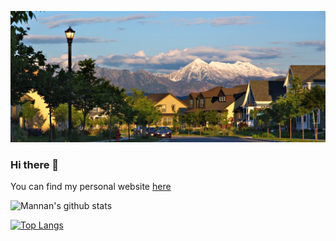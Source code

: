 ![Fort Collins](https://raw.githubusercontent.com/sabdulm/sabdulm/main/FortCollinsbanner.jpg)

### Hi there 👋

You can find my personal website <a href="https://sheikhmannan.me">here</a>


![Mannan's github stats](https://github-readme-stats.vercel.app/api?username=sabdulm&show_icons=true&count_private=true&theme=vue)

[![Top Langs](https://github-readme-stats.vercel.app/api/top-langs/?username=sabdulm&layout=compact)](https://github.com/anuraghazra/github-readme-stats)

<!--
**sabdulm/sabdulm** is a ✨ _special_ ✨ repository because its `README.md` (this file) appears on your GitHub profile.

Here are some ideas to get you started:

- 🔭 I’m currently working on ...
- 🌱 I’m currently learning ...
- 👯 I’m looking to collaborate on ...
- 🤔 I’m looking for help with ...
- 💬 Ask me about ...
- 📫 How to reach me: ...
- 😄 Pronouns: ...
- ⚡ Fun fact: ...
-->
